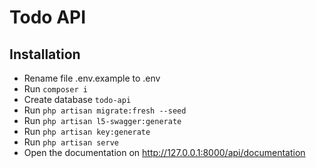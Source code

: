 # Todo API

## Installation
- Rename file .env.example to .env
- Run `composer i`
- Create database `todo-api`
- Run `php artisan migrate:fresh --seed`
- Run `php artisan l5-swagger:generate`
- Run `php artisan key:generate`
- Run `php artisan serve`
- Open the documentation on http://127.0.0.1:8000/api/documentation